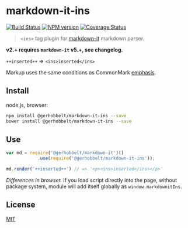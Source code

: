 # markdown-it-ins

[![Build Status](https://img.shields.io/travis/GerHobbelt/markdown-it-ins/master.svg?style=flat)](https://travis-ci.org/GerHobbelt/markdown-it-ins)
[![NPM version](https://img.shields.io/npm/v/@gerhobbelt/markdown-it-ins.svg?style=flat)](https://www.npmjs.org/package/@gerhobbelt/markdown-it-ins)
[![Coverage Status](https://img.shields.io/coveralls/GerHobbelt/markdown-it-ins/master.svg?style=flat)](https://coveralls.io/r/GerHobbelt/markdown-it-ins?branch=master)

> `<ins>` tag plugin for [markdown-it](https://github.com/markdown-it/markdown-it) markdown parser.

__v2.+ requires `markdown-it` v5.+, see changelog.__

`++inserted++` => `<ins>inserted</ins>`

Markup uses the same conditions as CommonMark [emphasis](http://spec.commonmark.org/0.15/#emphasis-and-strong-emphasis).


## Install

node.js, browser:

```bash
npm install @gerhobbelt/markdown-it-ins --save
bower install @gerhobbelt/markdown-it-ins --save
```

## Use

```js
var md = require('@gerhobbelt/markdown-it')()
            .use(require('@gerhobbelt/markdown-it-ins'));

md.render('++inserted++') // => '<p><ins>inserted</ins></p>'
```

_Differences in browser._ If you load script directly into the page, without
package system, module will add itself globally as `window.markdownitIns`.


## License

[MIT](https://github.com/GerHobbelt/markdown-it-ins/blob/master/LICENSE)
